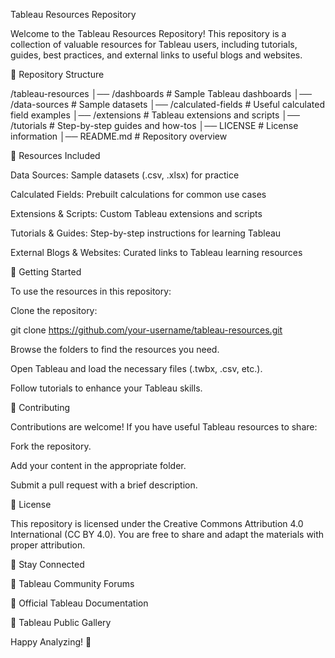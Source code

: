 Tableau Resources Repository

Welcome to the Tableau Resources Repository! This repository is a collection of valuable resources for Tableau users, including tutorials, guides, best practices, and external links to useful blogs and websites.

📂 Repository Structure

/tableau-resources
│── /dashboards        # Sample Tableau dashboards
│── /data-sources      # Sample datasets
│── /calculated-fields # Useful calculated field examples
│── /extensions        # Tableau extensions and scripts
│── /tutorials         # Step-by-step guides and how-tos
│── LICENSE            # License information
│── README.md          # Repository overview

📖 Resources Included

Data Sources: Sample datasets (.csv, .xlsx) for practice

Calculated Fields: Prebuilt calculations for common use cases

Extensions & Scripts: Custom Tableau extensions and scripts

Tutorials & Guides: Step-by-step instructions for learning Tableau

External Blogs & Websites: Curated links to Tableau learning resources

🚀 Getting Started

To use the resources in this repository:

Clone the repository:

git clone https://github.com/your-username/tableau-resources.git

Browse the folders to find the resources you need.

Open Tableau and load the necessary files (.twbx, .csv, etc.).

Follow tutorials to enhance your Tableau skills.

🤝 Contributing

Contributions are welcome! If you have useful Tableau resources to share:

Fork the repository.

Add your content in the appropriate folder.

Submit a pull request with a brief description.

📜 License

This repository is licensed under the Creative Commons Attribution 4.0 International (CC BY 4.0). You are free to share and adapt the materials with proper attribution.

📢 Stay Connected

💬 Tableau Community Forums

📖 Official Tableau Documentation

📰 Tableau Public Gallery

Happy Analyzing! 🚀

